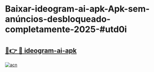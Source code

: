 # Baixar-ideogram-ai-apk-Apk-sem-anúncios-desbloqueado-completamente-2025-#utd0i

# <h2><a href="https://ainizakaria.my?title=ideogram-ai-apk&ref=24M">🔗👉 🔴 ideogram-ai-apk</a></h2>

[![acn](https://github.com/user-attachments/assets/0f9c940e-d8b0-45ae-aac7-cd30a18b3e1c)](https://ainizakaria.my?title=ideogram-ai-apk&ref=24M)

